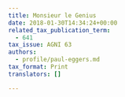 ```yaml
---
title: Monsieur le Genius
date: 2018-01-30T14:34:24+00:00
related_tax_publication_term:
  - 641
tax_issue: AGNI 63
authors:
  - profile/paul-eggers.md
tax_format: Print
translators: []

---
```

